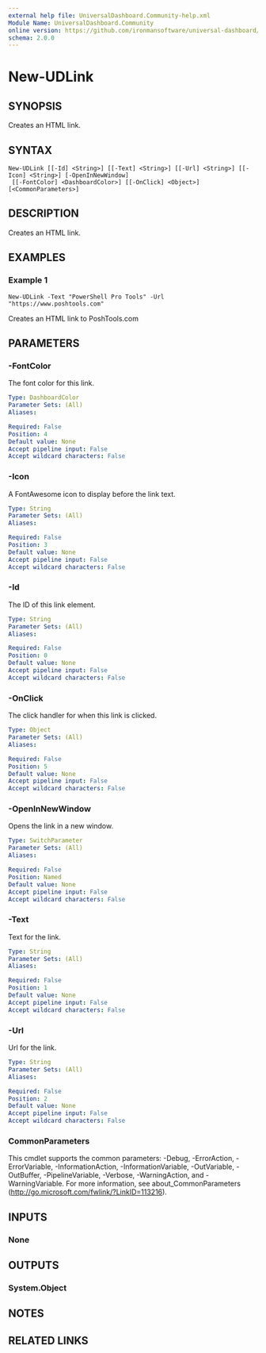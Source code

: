 ```yaml
---
external help file: UniversalDashboard.Community-help.xml
Module Name: UniversalDashboard.Community
online version: https://github.com/ironmansoftware/universal-dashboard/blob/master/src/UniversalDashboard/Help/New-UDLink.md
schema: 2.0.0
---
```


# New-UDLink

## SYNOPSIS
Creates an HTML link. 

## SYNTAX

```
New-UDLink [[-Id] <String>] [[-Text] <String>] [[-Url] <String>] [[-Icon] <String>] [-OpenInNewWindow]
 [[-FontColor] <DashboardColor>] [[-OnClick] <Object>] [<CommonParameters>]
```

## DESCRIPTION
Creates an HTML link. 

## EXAMPLES

### Example 1
```
New-UDLink -Text "PowerShell Pro Tools" -Url "https://www.poshtools.com"
```

Creates an HTML link to PoshTools.com

## PARAMETERS

### -FontColor
The font color for this link.

```yaml
Type: DashboardColor
Parameter Sets: (All)
Aliases: 

Required: False
Position: 4
Default value: None
Accept pipeline input: False
Accept wildcard characters: False
```

### -Icon
A FontAwesome icon to display before the link text.

```yaml
Type: String
Parameter Sets: (All)
Aliases: 

Required: False
Position: 3
Default value: None
Accept pipeline input: False
Accept wildcard characters: False
```

### -Id
The ID of this link element. 

```yaml
Type: String
Parameter Sets: (All)
Aliases: 

Required: False
Position: 0
Default value: None
Accept pipeline input: False
Accept wildcard characters: False
```

### -OnClick
The click handler for when this link is clicked. 

```yaml
Type: Object
Parameter Sets: (All)
Aliases: 

Required: False
Position: 5
Default value: None
Accept pipeline input: False
Accept wildcard characters: False
```

### -OpenInNewWindow
Opens the link in a new window.

```yaml
Type: SwitchParameter
Parameter Sets: (All)
Aliases: 

Required: False
Position: Named
Default value: None
Accept pipeline input: False
Accept wildcard characters: False
```

### -Text
Text for the link.

```yaml
Type: String
Parameter Sets: (All)
Aliases: 

Required: False
Position: 1
Default value: None
Accept pipeline input: False
Accept wildcard characters: False
```

### -Url
Url for the link.

```yaml
Type: String
Parameter Sets: (All)
Aliases: 

Required: False
Position: 2
Default value: None
Accept pipeline input: False
Accept wildcard characters: False
```

### CommonParameters
This cmdlet supports the common parameters: -Debug, -ErrorAction, -ErrorVariable, -InformationAction, -InformationVariable, -OutVariable, -OutBuffer, -PipelineVariable, -Verbose, -WarningAction, and -WarningVariable. For more information, see about_CommonParameters (http://go.microsoft.com/fwlink/?LinkID=113216).

## INPUTS

### None

## OUTPUTS

### System.Object

## NOTES

## RELATED LINKS

